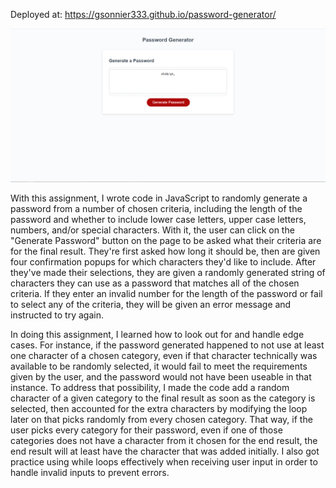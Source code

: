 Deployed at: https://gsonnier333.github.io/password-generator/

![Generated password using all four criteria](/Assets/generated-screen.PNG)

With this assignment, I wrote code in JavaScript to randomly generate a password from a number of chosen criteria, including the length of the password and whether to include lower case letters, upper case letters, numbers, and/or special characters. With it, the user can click on the "Generate Password" button on the page to be asked what their criteria are for the final result. They're first asked how long it should be, then are given four confirmation popups for which characters they'd like to include. After they've made their selections, they are given a randomly generated string of characters they can use as a password that matches all of the chosen criteria. If they enter an invalid number for the length of the password or fail to select any of the criteria, they will be given an error message and instructed to try again.

In doing this assignment, I learned how to look out for and handle edge cases. For instance, if the password generated happened to not use at least one character of a chosen category, even if that character technically was available to be randomly selected, it would fail to meet the requirements given by the user, and the password would not have been useable in that instance. To address that possibility, I made the code add a random character of a given category to the final result as soon as the category is selected, then accounted for the extra characters by modifying the loop later on that picks randomly from every chosen category. That way, if the user picks every category for their password, even if one of those categories does not have a character from it chosen for the end result, the end result will at least have the character that was added initially. I also got practice using while loops effectively when receiving user input in order to handle invalid inputs to prevent errors.
